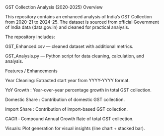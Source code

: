GST Collection Analysis (2020-2025)
Overview

This repository contains an enhanced analysis of India’s GST Collection from 2020-21 to 2024-25. 
The dataset is sourced from official Government of India data (data.gov.in) and cleaned for practical analysis.

The repository includes:

GST_Enhanced.csv — cleaned dataset with additional metrics.

GST_Analysis.py — Python script for data cleaning, calculation, and analysis.


Features / Enhancements

Year Cleaning: Extracted start year from YYYY-YYYY format.

YoY Growth : Year-over-year percentage growth in total GST collection.

Domestic Share : Contribution of domestic GST collection.

Import Share : Contribution of import-based GST collection.

CAGR : Compound Annual Growth Rate of total GST collection.

Visuals: Plot generation for visual insights (line chart + stacked bar).
